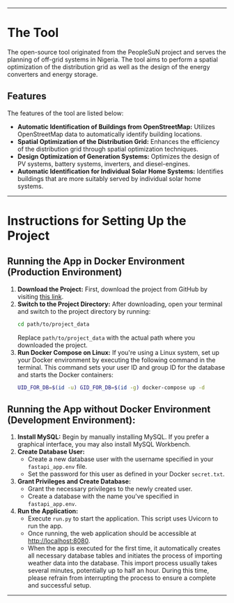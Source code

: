 
---
#  The Tool
The open-source tool originated from the PeopleSuN project and serves the planning of off-grid systems in Nigeria. The tool aims to perform a spatial optimization of the distribution grid as well as the design of the energy converters and energy storage.
## Features
The features of the tool are listed below:
- **Automatic Identification of Buildings from OpenStreetMap:** Utilizes OpenStreetMap data to automatically identify building locations.
- **Spatial Optimization of the Distribution Grid:** Enhances the efficiency of the distribution grid through spatial optimization techniques.
- **Design Optimization of Generation Systems:** Optimizes the design of PV systems, battery systems, inverters, and diesel-engines.
- **Automatic Identification for Individual Solar Home Systems:** Identifies buildings that are more suitably served by individual solar home systems.
---
# Instructions for Setting Up the Project
## Running the App in Docker Environment (Production Environment)
1. **Download the Project:**
   First, download the project from GitHub by visiting [this link](https://github.com/rl-institut/tier_spatial_planning/).
2. **Switch to the Project Directory:**
   After downloading, open your terminal and switch to the project directory by running:
   ```bash
   cd path/to/project_data
   ```
   Replace `path/to/project_data` with the actual path where you downloaded the project.
3. **Run Docker Compose on Linux:**
   If you're using a Linux system, set up your Docker environment by executing the following command in the terminal. This command sets your user ID and group ID for the database and starts the Docker containers:
   ```bash
   UID_FOR_DB=$(id -u) GID_FOR_DB=$(id -g) docker-compose up -d
   ```
## Running the App without Docker Environment (Development Environment):
1. **Install MySQL:** Begin by manually installing MySQL. If you prefer a graphical interface, you may also install MySQL Workbench.
2. **Create Database User:**
   - Create a new database user with the username specified in your `fastapi_app.env` file.
   - Set the password for this user as defined in your Docker `secret.txt`.
3. **Grant Privileges and Create Database:**
   - Grant the necessary privileges to the newly created user.
   - Create a database with the name you've specified in `fastapi_app.env`.
4. **Run the Application:**
   - Execute `run.py` to start the application. This script uses Uvicorn to run the app.
   - Once running, the web application should be accessible at [http://localhost:8080](http://localhost:8080).
   - When the app is executed for the first time, it automatically creates all necessary database tables and initiates the process of importing weather data into the database. This import process usually takes several minutes, potentially up to half an hour. During this time, please refrain from interrupting the process to ensure a complete and successful setup.
---
